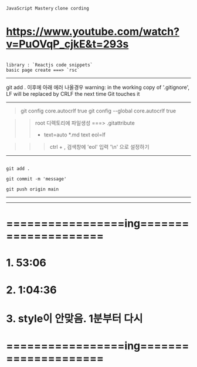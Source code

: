<code>JavaScript Mastery</code>
<code>clone cording</code>
# https://www.youtube.com/watch?v=PuOVqP_cjkE&t=293s

<code> 
library : `Reactjs code snippets`
basic page create ===> `rsc` 
</code>

___
git add . 이후에 아래 에러 나올경우 
warning: in the working copy of '.gitignore', LF will be replaced by CRLF the next time Git touches it

---
> git config core.autocrlf true
> git config --global core.autocrlf true

>> root 디렉토리에 파일생성 ===> .gitattribute 
>> * text=auto
>> *.md text eol=lf

>>> ctrl + ,
>>> 검색창에 'eol' 입력
>>> '\n' 으로 설정하기
---





<code> 
git add .<br> 
git commit -m 'message'<br> 
git push origin main
</code>

***
<!-- 주석방법 
npm install query-string
npm install react-countup
npm install chart.js
npm install react-chartjs-2
npx shadcn-ui@latest add sheet
-->
*** 

# =================ing=====================
# 1. 53:06
# 2. 1:04:36
# 3. style이 안맞음. 1분부터 다시
# =================ing=====================


